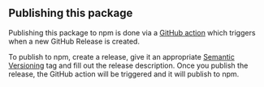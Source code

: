 ## Publishing this package

Publishing this package to npm is done via a [GitHub action](https://github.com/github/eslint-plugin-github/blob/main/.github/workflows/publish.yml) which triggers when a new GitHub Release is created.

To publish to npm, create a release, give it an appropriate [Semantic Versioning](https://semver.org/) tag and fill out the release description. Once you publish the release, the GitHub action will be triggered and it will publish to npm.
